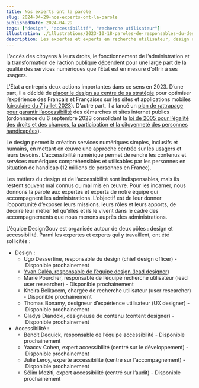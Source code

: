 ```yaml
---
title: Nos experts ont la parole
slug: 2024-04-29-nos-experts-ont-la-parole
publishedDate: 2024-04-29
tags: ["design", "accessibilité", "recherche utilisateur"]
illustration: ./illustrations/2023-10-18-paroles-de-responsables-du-design.png
description: Les expertes et experts en recherche utilisateur, design et accessibilité numérique de la Brigade d'intervention numérique prennent la parole
---
```


L&rsquo;accès des citoyens à leurs droits, le fonctionnement de l&rsquo;administration et la transformation de l&rsquo;action publique dépendent pour une large part de la qualité des services numériques que l&rsquo;État est en mesure d&rsquo;offrir à ses usagers.

L&rsquo;État a entrepris deux actions importantes dans ce sens en 2023. D&rsquo;une part, il a décidé de <a href="https://www.numerique.gouv.fr/espace-presse/services-numeriques-publics-circulaire-premiere-ministre/">placer le design au centre de sa stratégie</a> pour optimiser l&rsquo;expérience des Français et Françaises sur les sites et applications mobiles (<a href="https://www.systeme-de-design.gouv.fr/a-propos/articles/circulaire-d-application/">circulaire du 7&nbsp;juillet&nbsp;2023</a>). D&rsquo;autre part, il a lancé un <a href="https://www.numerique.gouv.fr/espace-presse/accessibilite-numerique-a-100-percent-le-gouvernement-passe-a-la-vitesse-superieure-et-presente-une-ordonnance-visant-a-controler-laccessibilite-des-sites-des-administrations-publiques-a-compter-2024/">plan de rattrapage pour garantir l&rsquo;accessibilité</a> des démarches et sites internet publics (ordonnance du 6&nbsp;septembre&nbsp;2023 consolidant la <a href="https://www.legifrance.gouv.fr/loda/article_lc/LEGIARTI000037388867/">loi de 2005 pour l&rsquo;égalité des droits et des chances, la participation et la citoyenneté des personnes handicapées</a>).

Le design permet la création services numériques simples, inclusifs et humains, en mettant en œuvre une approche centrée sur les usagers et leurs besoins. L&rsquo;accessibilité numérique permet de rendre les contenus et services numériques compréhensibles et utilisables par les personnes en situation de handicap (12 millions de personnes en France).

Les métiers du design et de l&rsquo;accessibilité sont indispensables, mais ils restent souvent mal connus ou mal mis en œuvre. Pour les incarner, nous donnons la parole aux expertes et experts de notre équipe qui accompagnent les administrations. L&rsquo;objectif est de leur donner l&rsquo;opportunité d’exposer leurs missions, leurs rôles et leurs apports, de décrire leur métier tel qu&rsquo;elles et ils le vivent dans le cadre des accompagnements que nous menons auprès des administrations.

L&rsquo;équipe DesignGouv est organisée autour de deux pôles&nbsp;: design et accessibilité. Parmi les expertes et experts qui y travaillent, ont été sollicités&nbsp;:

- Design :
  - Ugo Dessertine, responsable du design (<span lang="en">chief design officer</span>) -&nbsp;Disponible prochainement 
  - [Yvan Galéa, responsable de l&rsquo;équipe design (<span lang="en">lead designer</span>)](/expert-experte/yvan-galea/)
  - Marie Pourcher, responsable de l&rsquo;équipe recherche utilisateur (<span lang="en">lead user researcher</span>) -&nbsp;Disponible prochainement
  - Kheira Belkacem, chargée de recherche utilisateur (<span lang="en">user researcher</span>) -&nbsp;Disponible prochainement
  - Thomas Bonamy, designeur d&rsquo;expérience utilisateur (<span lang="en">UX designer</span>) -&nbsp;Disponible prochainement 
  - Gladys Diandoki, designeuse de contenu (<span lang="en">content designer</span>) -&nbsp;Disponible prochainement
- Accessibilité :
  - Benoît Dequick, responsable de l&rsquo;équipe accessibilité -&nbsp;Disponible prochainement
  - Yaacov Cohen, expert accessibilité (centré sur le développement) -&nbsp;Disponible prochainement
  - Julie Leroy, experte accessibilité (centré sur l&rsquo;accompagnement) -&nbsp;Disponible prochainement
  - Sélim Meziti, expert accessibilité (centré sur l&rsquo;audit) -&nbsp;Disponible prochainement
